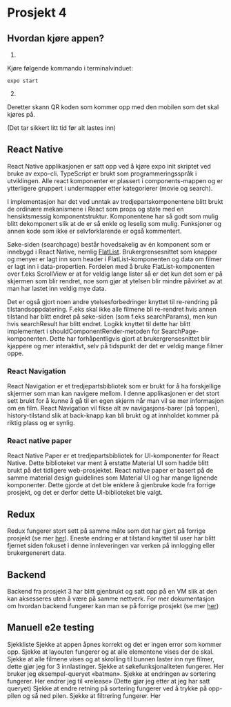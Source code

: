 # Prosjekt 4

## Hvordan kjøre appen?

1. 

Kjøre følgende kommando i terminalvinduet:

`expo start`

2. 

Deretter skann QR koden som kommer opp med den mobilen som det skal kjøres på. 

(Det tar sikkert litt tid før alt lastes inn)



## React Native
React Native applikasjonen er satt opp ved å kjøre expo init skriptet ved bruke av expo-cli. TypeScript er brukt som programmeringsspråk i utviklingen. Alle react komponenter er plassert i components-mappen og er ytterligere gruppert i undermapper etter kategorierer (movie og search).

I implementasjon har det ved unntak av tredjepartskomponentene blitt brukt de ordinære mekanismene i React som props og state med en hensiktsmessig komponentstruktur. Komponentene har så godt som mulig blitt dekomponert slik at de er så enkle og leselig som mulig. Funksjoner og annen kode som ikke er selvforklarende er også kommentert.

Søke-siden (searchpage) består hovedsakelig av én komponent som er innebygd i React Native, nemlig [FlatList](https://reactnative.dev/docs/flatlist). Brukergrensesnittet som knapper og menyer er lagt inn som header i FlatList-komponenten og data om filmer er lagt inn i data-propertien. Fordelen med å bruke FlatList-komponenten over f.eks ScrollView er at for veldig lange lister så er det kun det som er på skjermen som blir rendret, noe som gjør at ytelsen blir mindre påvirket av at man har lastet inn veldig mye data.

Det er også gjort noen andre ytelsesforbedringer knyttet til re-rendring på tilstandsoppdatering. F.eks skal ikke alle filmene bli re-rendret hvis annen tilstand har blitt endret på søke-siden (som f.eks searchParams), men kun hvis searchResult har blitt endret. Logikk knyttet til dette har blitt implementert i shouldComponentRender-metoden for SearchPage-komponenten. Dette har forhåpentligvis gjort at brukergrensesnittet blir kjappere og mer interaktivt, selv på tidspunkt der det er veldig mange filmer oppe.


### React Navigation
React Navigation er et tredjepartsbibliotek som er brukt for å ha forskjellige skjermer som man kan navigere mellom. I denne applikasjonen er det stort sett brukt for å kunne å gå til en egen skjerm når man vil se mer informasjon om en film. React Navigation vil fikse alt av navigasjons-barer (på toppen), history-tilstand slik at back-knapp kan bli brukt og at innholdet kommer på riktig plass og er synlig. 

### React native paper
React Native Paper er et tredjepartsbibliotek for UI-komponenter for React Native. Dette biblioteket var ment å erstatte Material UI som hadde blitt brukt på det tidligere web-prosjektet. React native paper er basert på de samme material design guidelines som Material UI og har mange lignende komponenter. Dette gjorde at det ble enklere å gjenbruke kode fra forrige prosjekt, og det er derfor dette UI-biblioteket ble valgt. 

## Redux
Redux fungerer stort sett på samme måte som det har gjort på forrige prosjekt (se mer [her](https://gitlab.stud.idi.ntnu.no/it2810-h20/team-24/prosjekt-3/-/blob/master/README.md#redux)). Eneste endring er at tilstand knyttet til user har blitt fjernet siden fokuset i denne innleveringen var verken på innlogging eller brukergenerert data.

## Backend
Backend fra prosjekt 3 har blitt gjenbrukt og satt opp på en VM slik at den kan aksesseres uten å være på samme nettverk. For mer dokumentasjon om hvordan backend fungerer kan man se på forrige prosjekt (se mer [her](https://gitlab.stud.idi.ntnu.no/it2810-h20/team-24/prosjekt-3/-/blob/master/README.md#backend))


## Manuell e2e testing

Sjekkliste
Sjekke at appen åpnes korrekt og det er ingen error som kommer opp.
Sjekke at layouten fungerer og at alle elementene vises der de skal.
Sjekke at alle filmene vises og at skrolling til bunnen laster inn nye filmer, dette gjør jeg for 3 innlastinger.
Sjekke at søkefunksjonaliteten fungerer. Her bruker jeg eksempel-queryet «batman».
Sjekke at endringen av sortering fungerer. Her endrer jeg til «release» (Dette gjør jeg etter at jeg har satt queryet)
Sjekke at endre retning på sortering fungerer ved å trykke på opp-pilen og så ned pilen.
Sjekke at filtrering fungerer. Her  
